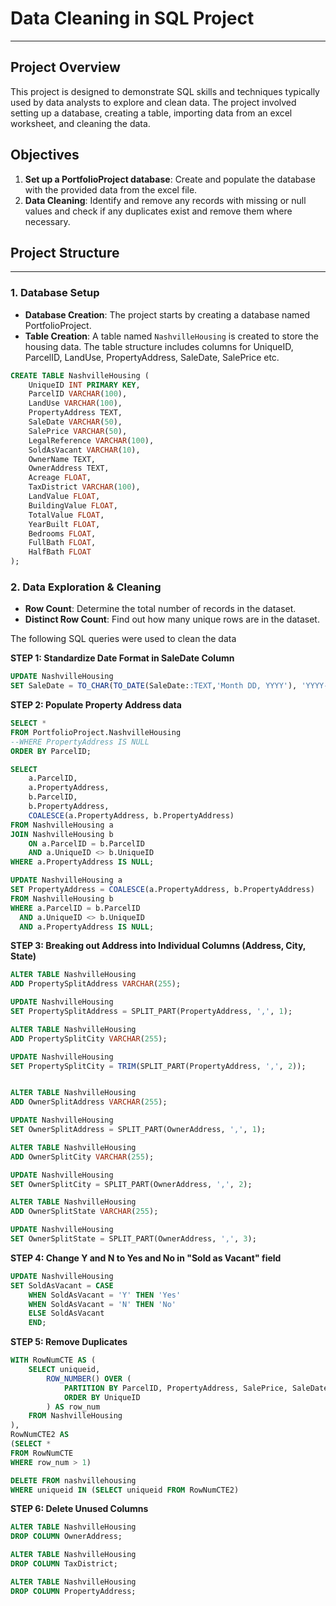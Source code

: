 # Data Cleaning in SQL Project
---
## Project Overview

This project is designed to demonstrate SQL skills and techniques typically used by data analysts to explore and clean data. The project involved setting up a database, creating a table, importing data from an excel worksheet, and cleaning the data.

## Objectives

1. **Set up a PortfolioProject database**: Create and populate the database with the provided data from the excel file.
2. **Data Cleaning**: Identify and remove any records with missing or null values and check if any duplicates exist and remove them where necessary.

## Project Structure
---
### 1. Database Setup

- **Database Creation**: The project starts by creating a database named PortfolioProject.
- **Table Creation**: A table named `NashvilleHousing` is created to store the housing data. The table structure includes columns for UniqueID, ParcelID, LandUse, PropertyAddress, SaleDate, SalePrice etc. 

```sql
CREATE TABLE NashvilleHousing (
    UniqueID INT PRIMARY KEY,
    ParcelID VARCHAR(100),
    LandUse VARCHAR(100),
    PropertyAddress TEXT,
    SaleDate VARCHAR(50),
    SalePrice VARCHAR(50),
    LegalReference VARCHAR(100),
    SoldAsVacant VARCHAR(10),
    OwnerName TEXT,
    OwnerAddress TEXT,
    Acreage FLOAT,
    TaxDistrict VARCHAR(100),
    LandValue FLOAT,
    BuildingValue FLOAT,
    TotalValue FLOAT,
    YearBuilt FLOAT,
    Bedrooms FLOAT,
    FullBath FLOAT,
    HalfBath FLOAT
);

```
### 2. Data Exploration & Cleaning

- **Row Count**: Determine the total number of records in the dataset.
- **Distinct Row Count**: Find out how many unique rows are in the dataset.

The following SQL queries were used to clean the data

**STEP 1: Standardize Date Format in SaleDate Column**

```sql
UPDATE NashvilleHousing
SET SaleDate = TO_CHAR(TO_DATE(SaleDate::TEXT,'Month DD, YYYY'), 'YYYY-MM-DD');

```


**STEP 2: Populate Property Address data**

```sql
SELECT *
FROM PortfolioProject.NashvilleHousing
--WHERE PropertyAddress IS NULL
ORDER BY ParcelID;

SELECT 
    a.ParcelID, 
    a.PropertyAddress, 
    b.ParcelID, 
    b.PropertyAddress, 
    COALESCE(a.PropertyAddress, b.PropertyAddress)
FROM NashvilleHousing a
JOIN NashvilleHousing b
    ON a.ParcelID = b.ParcelID
    AND a.UniqueID <> b.UniqueID
WHERE a.PropertyAddress IS NULL;

UPDATE NashvilleHousing a
SET PropertyAddress = COALESCE(a.PropertyAddress, b.PropertyAddress)
FROM NashvilleHousing b
WHERE a.ParcelID = b.ParcelID
  AND a.UniqueID <> b.UniqueID
  AND a.PropertyAddress IS NULL;

```

**STEP 3: Breaking out Address into Individual Columns (Address, City, State)**

```sql
ALTER TABLE NashvilleHousing
ADD PropertySplitAddress VARCHAR(255);

UPDATE NashvilleHousing
SET PropertySplitAddress = SPLIT_PART(PropertyAddress, ',', 1);

ALTER TABLE NashvilleHousing
ADD PropertySplitCity VARCHAR(255);

UPDATE NashvilleHousing
SET PropertySplitCity = TRIM(SPLIT_PART(PropertyAddress, ',', 2));


ALTER TABLE NashvilleHousing
ADD OwnerSplitAddress VARCHAR(255);

UPDATE NashvilleHousing
SET OwnerSplitAddress = SPLIT_PART(OwnerAddress, ',', 1);

ALTER TABLE NashvilleHousing
ADD OwnerSplitCity VARCHAR(255);

UPDATE NashvilleHousing
SET OwnerSplitCity = SPLIT_PART(OwnerAddress, ',', 2);

ALTER TABLE NashvilleHousing
ADD OwnerSplitState VARCHAR(255);

UPDATE NashvilleHousing
SET OwnerSplitState = SPLIT_PART(OwnerAddress, ',', 3);

```

**STEP 4: Change Y and N to Yes and No in "Sold as Vacant" field**
```sql
UPDATE NashvilleHousing
SET SoldAsVacant = CASE 
    WHEN SoldAsVacant = 'Y' THEN 'Yes'
    WHEN SoldAsVacant = 'N' THEN 'No'
    ELSE SoldAsVacant
    END;

```
**STEP 5: Remove Duplicates**
```sql
WITH RowNumCTE AS (
    SELECT uniqueid,
        ROW_NUMBER() OVER (
            PARTITION BY ParcelID, PropertyAddress, SalePrice, SaleDate, LegalReference
            ORDER BY UniqueID
        ) AS row_num
    FROM NashvilleHousing
),
RowNumCTE2 AS
(SELECT *
FROM RowNumCTE
WHERE row_num > 1)

DELETE FROM nashvillehousing
WHERE uniqueid IN (SELECT uniqueid FROM RowNumCTE2)
```

**STEP 6: Delete Unused Columns**
```sql
ALTER TABLE NashvilleHousing
DROP COLUMN OwnerAddress;

ALTER TABLE NashvilleHousing
DROP COLUMN TaxDistrict; 

ALTER TABLE NashvilleHousing
DROP COLUMN PropertyAddress; 
```

